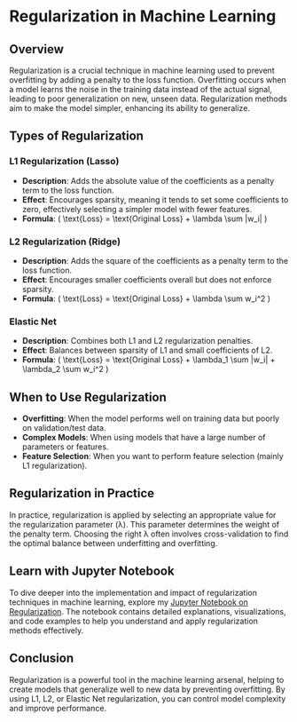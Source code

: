 # Regularization in Machine Learning

## Overview

Regularization is a crucial technique in machine learning used to prevent overfitting by adding a penalty to the loss function. Overfitting occurs when a model learns the noise in the training data instead of the actual signal, leading to poor generalization on new, unseen data. Regularization methods aim to make the model simpler, enhancing its ability to generalize.

## Types of Regularization

### L1 Regularization (Lasso)
- **Description**: Adds the absolute value of the coefficients as a penalty term to the loss function.
- **Effect**: Encourages sparsity, meaning it tends to set some coefficients to zero, effectively selecting a simpler model with fewer features.
- **Formula**: \( \text{Loss} = \text{Original Loss} + \lambda \sum |w_i| \)

### L2 Regularization (Ridge)
- **Description**: Adds the square of the coefficients as a penalty term to the loss function.
- **Effect**: Encourages smaller coefficients overall but does not enforce sparsity.
- **Formula**: \( \text{Loss} = \text{Original Loss} + \lambda \sum w_i^2 \)

### Elastic Net
- **Description**: Combines both L1 and L2 regularization penalties.
- **Effect**: Balances between sparsity of L1 and small coefficients of L2.
- **Formula**: \( \text{Loss} = \text{Original Loss} + \lambda_1 \sum |w_i| + \lambda_2 \sum w_i^2 \)

## When to Use Regularization
- **Overfitting**: When the model performs well on training data but poorly on validation/test data.
- **Complex Models**: When using models that have a large number of parameters or features.
- **Feature Selection**: When you want to perform feature selection (mainly L1 regularization).

## Regularization in Practice

In practice, regularization is applied by selecting an appropriate value for the regularization parameter (λ). This parameter determines the weight of the penalty term. Choosing the right λ often involves cross-validation to find the optimal balance between underfitting and overfitting.


## Learn with Jupyter Notebook

To dive deeper into the implementation and impact of regularization techniques in machine learning, explore my [Jupyter Notebook on Regularization](). The notebook contains detailed explanations, visualizations, and code examples to help you understand and apply regularization methods effectively.

## Conclusion

Regularization is a powerful tool in the machine learning arsenal, helping to create models that generalize well to new data by preventing overfitting. By using L1, L2, or Elastic Net regularization, you can control model complexity and improve performance.


